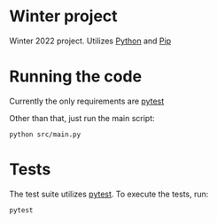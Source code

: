 # Winter project
Winter 2022 project. Utilizes [Python](https://www.python.org/) and
[Pip](https://pypi.org/project/pip/)

# Running the code
Currently the only requirements are [pytest](https://docs.pytest.org/en/7.2.x/)

Other than that, just run the main script:
```
python src/main.py
```

# Tests
The test suite utilizes [pytest](https://docs.pytest.org/en/7.2.x/). To execute
the tests, run:
```
pytest
```
